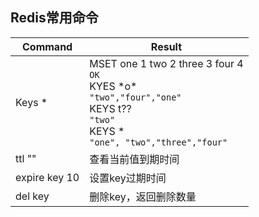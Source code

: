 Redis常用命令
---

Command | Result
--- | ---
Keys * | MSET one 1 two 2 three 3 four 4 <br> `OK` <br> KYES \*o* <br> `"two","four","one"`<br>KEYS t??<br>`"two"`<br>KEYS *<br> `"one", "two","three","four"`
ttl "" | 查看当前值到期时间
expire key 10 | 设置key过期时间
del key | 删除key，返回删除数量